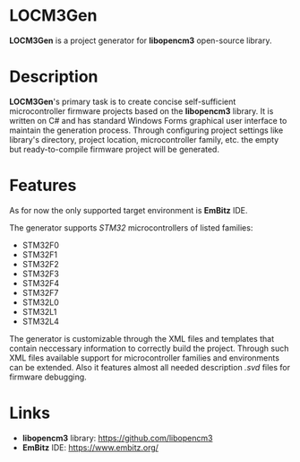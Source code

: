 # LOCM3Gen

**LOCM3Gen** is a project generator for **libopencm3** open-source library.

# Description

**LOCM3Gen**'s primary task is to create concise self-sufficient microcontroller firmware projects based on the **libopencm3** library. It is written on C# and has standard Windows Forms graphical user interface to maintain the generation process. Through configuring project settings like library's directory, project location, microcontroller family, etc. the empty but ready-to-compile firmware project will be generated.

# Features

As for now the only supported target environment is **EmBitz** IDE.

The generator supports *STM32* microcontrollers of listed families:

* STM32F0
* STM32F1
* STM32F2
* STM32F3
* STM32F4
* STM32F7
* STM32L0
* STM32L1
* STM32L4

The generator is customizable through the XML files and templates that contain neccessary information to correctly build the project. Through such XML files available support for microcontroller families and environments can be extended. Also it features almost all needed description *.svd* files for firmware debugging.

# Links

* **libopencm3** library: <https://github.com/libopencm3>
* **EmBitz** IDE: <https://www.embitz.org/>